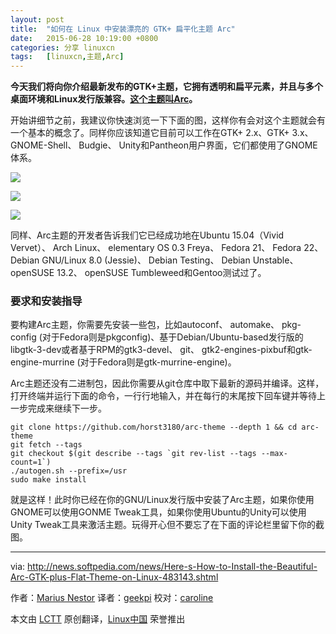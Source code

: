 ```yaml
---
layout: post
title:	"如何在 Linux 中安装漂亮的 GTK+ 扁平化主题 Arc"
date:	2015-06-28 10:19:00 +0800 
categories:	分享 linuxcn 
tags:	[linuxcn,主题,Arc]
---
```



**今天我们将向你介绍最新发布的GTK+主题，它拥有透明和扁平元素，并且与多个桌面环境和Linux发行版兼容。[这个主题叫Arc](https://github.com/horst3180/Arc-theme)。**


开始讲细节之前，我建议你快速浏览一下下面的图，这样你有会对这个主题就会有一个基本的概念了。同样你应该知道它目前可以工作在GTK+ 2.x、GTK+ 3.x、GNOME-Shell、 Budgie、 Unity和Pantheon用户界面，它们都使用了GNOME 体系。


![](/Asserts/Images//attachment/album/201506/27/222107d05iasssmsjfxi3o.jpg)


![](/Asserts/Images//attachment/album/201506/27/222107h6juvwfju45wgg9w.jpg)


![](/Asserts/Images//attachment/album/201506/27/222107d44oojzzz43mchot.jpg)


同样、Arc主题的开发者告诉我们它已经成功地在Ubuntu 15.04（Vivid Vervet）、 Arch Linux、 elementary OS 0.3 Freya、 Fedora 21、 Fedora 22、 Debian GNU/Linux 8.0 (Jessie)、 Debian Testing、 Debian Unstable、 openSUSE 13.2、 openSUSE Tumbleweed和Gentoo测试过了。


### 要求和安装指导


要构建Arc主题，你需要先安装一些包，比如autoconf、 automake、 pkg-config (对于Fedora则是pkgconfig)、基于Debian/Ubuntu-based发行版的libgtk-3-dev或者基于RPM的gtk3-devel、 git、 gtk2-engines-pixbuf和gtk-engine-murrine (对于Fedora则是gtk-murrine-engine)。


Arc主题还没有二进制包，因此你需要从git仓库中取下最新的源码并编译。这样，打开终端并运行下面的命令，一行行地输入，并在每行的末尾按下回车键并等待上一步完成来继续下一步。



```
git clone https://github.com/horst3180/arc-theme --depth 1 && cd arc-theme
git fetch --tags
git checkout $(git describe --tags `git rev-list --tags --max-count=1`)
./autogen.sh --prefix=/usr
sudo make install

```

就是这样！此时你已经在你的GNU/Linux发行版中安装了Arc主题，如果你使用GNOME可以使用GONME Tweak工具，如果你使用Ubuntu的Unity可以使用Unity Tweak工具来激活主题。玩得开心但不要忘了在下面的评论栏里留下你的截图。




---


via: <http://news.softpedia.com/news/Here-s-How-to-Install-the-Beautiful-Arc-GTK-plus-Flat-Theme-on-Linux-483143.shtml>


作者：[Marius Nestor](http://news.softpedia.com/editors/browse/marius-nestor) 译者：[geekpi](https://github.com/geekpi) 校对：[caroline](https://github.com/carolinewuyan)


本文由 [LCTT](https://github.com/LCTT/TranslateProject) 原创翻译，[Linux中国](https://linux.cn/) 荣誉推出
